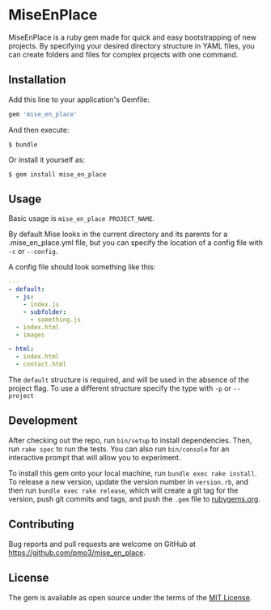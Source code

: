 # MiseEnPlace

MiseEnPlace is a ruby gem made for quick and easy bootstrapping of new projects. By specifying your desired directory structure in YAML files, you can create folders and files for complex projects with one command.
## Installation

Add this line to your application's Gemfile:

```ruby
gem 'mise_en_place'
```

And then execute:

    $ bundle

Or install it yourself as:

    $ gem install mise_en_place

## Usage

Basic usage is `mise_en_place PROJECT_NAME`.

By default Mise looks in the current directory and its parents for a .mise_en_place.yml file, but you can specify the location of a config file with `-c` or `--config`.

A config file should look something like this:

```yaml
---
- default:
  - js:
    - index.js
    - subfolder:
      - something.js
  - index.html
  - images

- html:
  - index.html
  - contact.html
```
The `default` structure is required, and will be used in the absence of the project flag. To use a different structure specify the type with `-p` or `--project`
## Development

After checking out the repo, run `bin/setup` to install dependencies. Then, run `rake spec` to run the tests. You can also run `bin/console` for an interactive prompt that will allow you to experiment.

To install this gem onto your local machine, run `bundle exec rake install`. To release a new version, update the version number in `version.rb`, and then run `bundle exec rake release`, which will create a git tag for the version, push git commits and tags, and push the `.gem` file to [rubygems.org](https://rubygems.org).

## Contributing

Bug reports and pull requests are welcome on GitHub at https://github.com/pmo3/mise_en_place.


## License

The gem is available as open source under the terms of the [MIT License](http://opensource.org/licenses/MIT).
